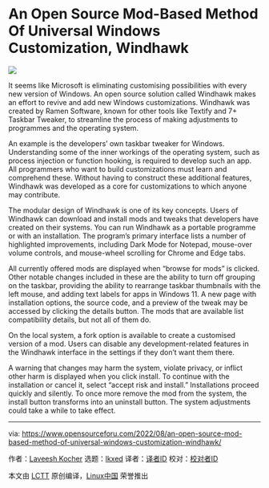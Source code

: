 [#]: subject: "An Open Source Mod-Based Method Of Universal Windows Customization, Windhawk"
[#]: via: "https://www.opensourceforu.com/2022/08/an-open-source-mod-based-method-of-universal-windows-customization-windhawk/"
[#]: author: "Laveesh Kocher https://www.opensourceforu.com/author/laveesh-kocher/"
[#]: collector: "lkxed"
[#]: translator: " "
[#]: reviewer: " "
[#]: publisher: " "
[#]: url: " "

An Open Source Mod-Based Method Of Universal Windows Customization, Windhawk
======

![][1]

It seems like Microsoft is eliminating customising possibilities with every new version of Windows. An open source solution called Windhawk makes an effort to revive and add new Windows customizations. Windhawk was created by Ramen Software, known for other tools like Textify and 7+ Taskbar Tweaker, to streamline the process of making adjustments to programmes and the operating system.

An example is the developers’ own taskbar tweaker for Windows. Understanding some of the inner workings of the operating system, such as process injection or function hooking, is required to develop such an app. All programmers who want to build customizations must learn and comprehend these. Without having to construct these additional features, Windhawk was developed as a core for customizations to which anyone may contribute.

The modular design of Windhawk is one of its key concepts. Users of Windhawk can download and install mods and tweaks that developers have created on their systems. You can run Windhawk as a portable programme or with an installation. The program’s primary interface lists a number of highlighted improvements, including Dark Mode for Notepad, mouse-over volume controls, and mouse-wheel scrolling for Chrome and Edge tabs.

All currently offered mods are displayed when “browse for mods” is clicked. Other notable changes included in these are the ability to turn off grouping on the taskbar, providing the ability to rearrange taskbar thumbnails with the left mouse, and adding text labels for apps in Windows 11. A new page with installation options, the source code, and a preview of the tweak may be accessed by clicking the details button. The mods that are available list compatibility details, but not all of them do.

On the local system, a fork option is available to create a customised version of a mod. Users can disable any development-related features in the Windhawk interface in the settings if they don’t want them there.

A warning that changes may harm the system, violate privacy, or inflict other harm is displayed when you click install. To continue with the installation or cancel it, select “accept risk and install.” Installations proceed quickly and silently. To once more remove the mod from the system, the install button transforms into an uninstall button. The system adjustments could take a while to take effect.

--------------------------------------------------------------------------------

via: https://www.opensourceforu.com/2022/08/an-open-source-mod-based-method-of-universal-windows-customization-windhawk/

作者：[Laveesh Kocher][a]
选题：[lkxed][b]
译者：[译者ID](https://github.com/译者ID)
校对：[校对者ID](https://github.com/校对者ID)

本文由 [LCTT](https://github.com/LCTT/TranslateProject) 原创编译，[Linux中国](https://linux.cn/) 荣誉推出

[a]: https://www.opensourceforu.com/author/laveesh-kocher/
[b]: https://github.com/lkxed
[1]: https://www.opensourceforu.com/wp-content/uploads/2022/08/microsoft-1536x1024.jpg
